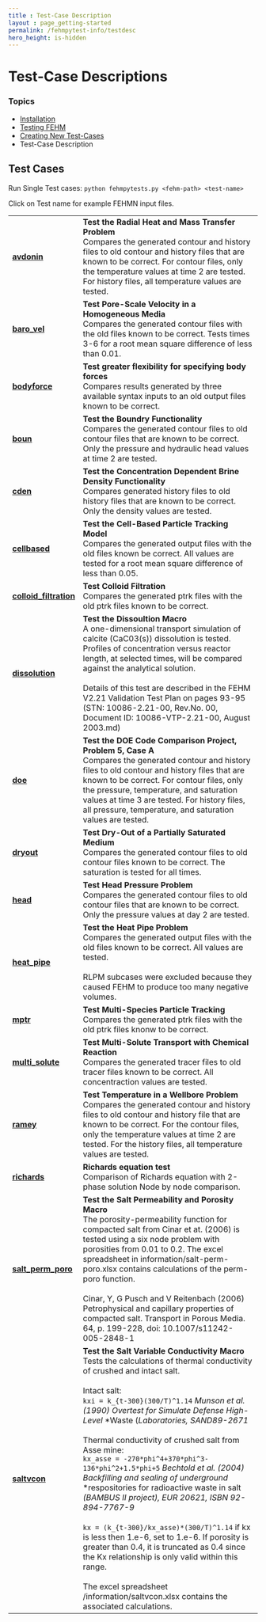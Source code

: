 ```yaml
---
title : Test-Case Description
layout : page_getting-started
permalink: /fehmpytest-info/testdesc
hero_height: is-hidden
---
```


# Test-Case Descriptions

### Topics

* [Installation](install.md)
* [Testing FEHM](testing.md)
* [Creating New Test-Cases](newtest.md)
* Test-Case Description

## Test Cases

Run Single Test cases:  ```python fehmpytests.py <fehm-path> <test-name>```

Click on Test name for example FEHMN input files.

|  |  |
|:---------------|:-----------------------|
|[**avdonin**](/test-details/avdonin.md)|**Test the Radial Heat and Mass Transfer Problem**<br>Compares the generated contour and history files to old contour and history files that are known to be correct. For contour files, only the temperature values at time 2 are tested. For history files, all temperature values are tested.|
|[**baro_vel**](/test-details/baro_vel.md)|**Test Pore-Scale Velocity in a Homogeneous Media**<br>Compares the generated contour files with the old files known to be correct. Tests times 3-6 for a root mean square difference of less than 0.01.|
|[**bodyforce**](/test-details/bodyforce.md)|**Test greater flexibility for specifying body forces**<br>Compares results generated by three available syntax inputs to an old output files known to be correct.|
|[**boun**](/test-details/boun.md)|**Test the Boundry Functionality**<br>Compares the generated contour files to old contour files that are known to be correct. Only the pressure and hydraulic head values at time 2 are tested.|
|[**cden**](/test-details/cden.md)|**Test the Concentration Dependent Brine Density Functionality**<br>Compares generated history files to old history files that are known to be correct. Only the density values are tested.|
|[**cellbased**](/test-details/cellbased.md)|**Test the Cell-Based Particle Tracking Model**<br>Compares the generated output files with the old files known be correct. All values are tested for a root mean square difference of less than 0.05.|
|[**colloid_filtration**](/test-details/colloid_filtration.md)|**Test Colloid Filtration**<br>Compares the generated ptrk files with the old ptrk files known to be correct.|
|[**dissolution**](/test-details/dissolution.md)|**Test the Dissoultion Macro**<br>A one-dimensional transport simulation of calcite (CaC03(s)) dissolution is tested. Profiles of concentration versus reactor length, at selected times, will be compared against the analytical solution.<br><br>Details of this test are described in the FEHM V2.21 Validation Test Plan on pages 93-95 (STN: 10086-2.21-00, Rev.No. 00, Document ID: 10086-VTP-2.21-00, August 2003.md)|
|[**doe**](/test-details/doe.md)|**Test the DOE Code Comparison Project, Problem 5, Case A**<br>Compares the generated contour and history files to old contour and history files that are known to be correct. For contour files, only the pressure, temperature, and saturation values at time 3 are tested. For history files, all pressure, temperature, and saturation values are tested.|
|[**dryout**](/test-details/dryout.md)|**Test Dry-Out of a Partially Saturated Medium**<br>Compares the generated contour files to old contour files known to be correct. The saturation is tested for all times.|
|[**head**](/test-details/head.md)|**Test Head Pressure Problem**<br>Compares the generated contour files to old contour files that are known to be correct. Only the pressure values at day 2 are tested.|
|[**heat_pipe**](/test-details/heat_pipe.md)|**Test the Heat Pipe Problem**<br>Compares the generated output files with the old files known to be correct. All values are tested.<br><br>RLPM subcases were excluded because they caused FEHM to produce too many negative volumes.|
|[**mptr**](/test-details/mptr.md)|**Test Multi-Species Particle Tracking**<br>Compares the generated ptrk files with the old ptrk files knonw to be correct.|
|[**multi_solute**](/test-details/multi_solute.md)|**Test Multi-Solute Transport with Chemical Reaction**<br>Compares the generated tracer files to old tracer files known to be correct. All concentraction values are tested.|
|[**ramey**](/test-details/ramey.md)|**Test Temperature in a Wellbore Problem**<br>Compares the generated contour and history files to old contour and history file that are known to be correct. For the contour files, only the temperature values at time 2 are tested. For the history files, all temperature values are tested.|
|[**richards**](/test-details/richards.md)|**Richards equation test**<br>Comparison of Richards equation with 2-phase solution Node by node comparison.|
|[**salt_perm_poro**](/test-details/salt_perm_poro.md)|**Test the Salt Permeability and Porosity Macro**<br>The porosity-permeability function for compacted salt from Cinar et at. (2006) is tested using a six node problem with porosities from 0.01 to 0.2. The excel spreadsheet in information/salt-perm-poro.xlsx contains calculations of the perm-poro function.<br><br>Cinar, Y, G Pusch and V Reitenbach (2006) Petrophysical and capillary properties of compacted salt. Transport in Porous Media. 64, p. 199-228, doi: 10.1007/s11242-005-2848-1|
|[**saltvcon**](/test-details/saltvcon.md)|**Test the Salt Variable Conductivity Macro**<br>Tests the calculations of thermal conductivity of crushed and intact salt.<br><br>Intact salt:<br>``kxi = k_{t-300}(300/T)^1.14`` *Munson et al. (1990) Overtest for Simulate Defense High-Level* *Waste (*Laboratories, SAND89-2671*<br><br>Thermal conductivity of crushed salt from Asse mine:<br>``kx_asse = -270*phi^4+370*phi^3-136*phi^2+1.5*phi+5`` *Bechtold et al. (2004) Backfilling and sealing of underground* *respositories for radioactive waste in salt *(BAMBUS II project), EUR 20621, ISBN 92-894-7767-9*<br><br>``kx = (k_{t-300}/kx_asse)*(300/T)^1.14`` if kx is less then 1.e-6, set to 1.e-6. If porosity is greater than 0.4, it is truncated as 0.4 since the Kx relationship is only valid within this range.<br><br>The excel spreadsheet /information/saltvcon.xlsx contains the associated calculations. |
